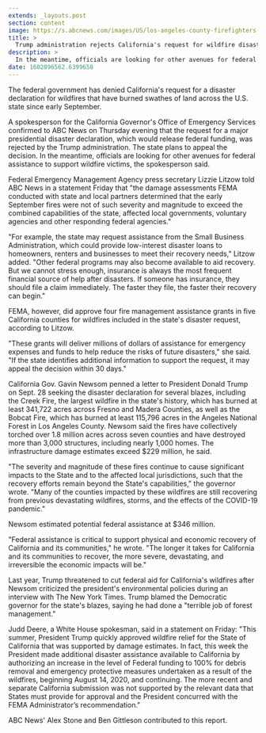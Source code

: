 ```yaml
--- 
extends: _layouts.post 
section: content 
image: https://s.abcnews.com/images/US/los-angeles-county-firefighters-bobcat-fire-califo_hpMain_20201016-051056_16x9_992.jpg 
title: > 
  Trump administration rejects California's request for wildfire disaster assistance 
description: > 
  In the meantime, officials are looking for other avenues for federal assistance to support wildfire victims, the spokesperson said."For example, the state may request assistance from the Small Business Administration, which could provide low-interest disaster loans to homeowners, renters and businesses to meet their recovery needs," Litzow added.FEMA, however, did approve four fire management assistance grants in five California counties for wildfires included in the state's disaster request, according to Litzow.Newsom estimated potential federal assistance at $346 million."Federal assistance is critical to support physical and economic recovery of California and its communities," he wrote. 
date: 1602896562.6399658 
--- 
```

The federal government has denied California's request for a disaster declaration for wildfires that have burned swathes of land across the U.S. state since early September.

A spokesperson for the California Governor's Office of Emergency Services confirmed to ABC News on Thursday evening that the request for a major presidential disaster declaration, which would release federal funding, was rejected by the Trump administration. The state plans to appeal the decision. In the meantime, officials are looking for other avenues for federal assistance to support wildfire victims, the spokesperson said.

Federal Emergency Management Agency press secretary Lizzie Litzow told ABC News in a statement Friday that "the damage assessments FEMA conducted with state and local partners determined that the early September fires were not of such severity and magnitude to exceed the combined capabilities of the state, affected local governments, voluntary agencies and other responding federal agencies."

"For example, the state may request assistance from the Small Business Administration, which could provide low-interest disaster loans to homeowners, renters and businesses to meet their recovery needs," Litzow added. "Other federal programs may also become available to aid recovery. But we cannot stress enough, insurance is always the most frequent financial source of help after disasters. If someone has insurance, they should file a claim immediately. The faster they file, the faster their recovery can begin."

FEMA, however, did approve four fire management assistance grants in five California counties for wildfires included in the state's disaster request, according to Litzow.

"These grants will deliver millions of dollars of assistance for emergency expenses and funds to help reduce the risks of future disasters," she said. "If the state identifies additional information to support the request, it may appeal the decision within 30 days."

California Gov. Gavin Newsom penned a letter to President Donald Trump on Sept. 28 seeking the disaster declaration for several blazes, including the Creek Fire, the largest wildfire in the state's history, which has burned at least 341,722 acres across Fresno and Madera Counties, as well as the Bobcat Fire, which has burned at least 115,796 acres in the Angeles National Forest in Los Angeles County. Newsom said the fires have collectively torched over 1.8 million acres across seven counties and have destroyed more than 3,000 structures, including nearly 1,000 homes. The infrastructure damage estimates exceed $229 million, he said.

"The severity and magnitude of these fires continue to cause significant impacts to the State and to the affected local jurisdictions, such that the recovery efforts remain beyond the State's capabilities," the governor wrote. "Many of the counties impacted by these wildfires are still recovering from previous devastating wildfires, storms, and the effects of the COVID-19 pandemic."

Newsom estimated potential federal assistance at $346 million.

"Federal assistance is critical to support physical and economic recovery of California and its communities," he wrote. "The longer it takes for California and its communities to recover, the more severe, devastating, and irreversible the economic impacts will be."

Last year, Trump threatened to cut federal aid for California's wildfires after Newsom criticized the president's environmental policies during an interview with The New York Times. Trump blamed the Democratic governor for the state's blazes, saying he had done a "terrible job of forest management."

Judd Deere, a White House spokesman, said in a statement on Friday: "This summer, President Trump quickly approved wildfire relief for the State of California that was supported by damage estimates. In fact, this week the President made additional disaster assistance available to California by authorizing an increase in the level of Federal funding to 100% for debris removal and emergency protective measures undertaken as a result of the wildfires, beginning August 14, 2020, and continuing. The more recent and separate California submission was not supported by the relevant data that States must provide for approval and the President concurred with the FEMA Administrator’s recommendation."

ABC News' Alex Stone and Ben Gittleson contributed to this report.